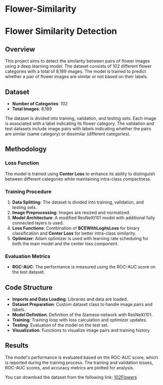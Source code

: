 # Flower-Similarity
# Flower Similarity Detection

## Overview

This project aims to detect the similarity between pairs of flower images using a deep learning model. The dataset consists of 102 different flower categories with a total of 8,189 images. The model is trained to predict whether a pair of flower images are similar or not based on their labels.

## Dataset

- **Number of Categories**: 102
- **Total Images**: 8,189

The dataset is divided into training, validation, and testing sets. Each image is associated with a label indicating its flower category. The validation and test datasets include image pairs with labels indicating whether the pairs are similar (same category) or dissimilar (different categories).

## Methodology

### Loss Function

The model is trained using **Center Loss** to enhance its ability to distinguish between different categories while maintaining intra-class compactness.

### Training Procedure

1. **Data Splitting**: The dataset is divided into training, validation, and testing sets.
2. **Image Preprocessing**: Images are resized and normalized.
3. **Model Architecture**: A modified ResNeXt101 model with additional fully connected layers is used.
4. **Loss Functions**: Combination of **BCEWithLogitsLoss** for binary classification and **Center Loss** for better intra-class similarity.
5. **Optimizer**: Adam optimizer is used with learning rate scheduling for both the main model and the center loss component.

### Evaluation Metrics

- **ROC-AUC**: The performance is measured using the ROC-AUC score on the test dataset.

## Code Structure

- **Imports and Data Loading**: Libraries and data are loaded.
- **Dataset Preparation**: Custom dataset class to handle image pairs and labels.
- **Model Definition**: Definition of the Siamese network with ResNeXt101.
- **Training**: Training loop with loss calculation and optimizer updates.
- **Testing**: Evaluation of the model on the test set.
- **Visualization**: Functions to visualize image pairs and training history.



## Results

The model's performance is evaluated based on the ROC-AUC score, which is reported during the training process. The training and validation losses, ROC-AUC scores, and accuracy metrics are plotted for analysis.



You can download the dataset from the following link: [102Flowers](https://www.robots.ox.ac.uk/~vgg/data/flowers/102/)





